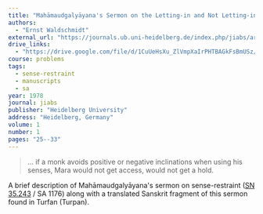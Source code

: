 ```yaml
---
title: "Mahāmaudgalyāyana's Sermon on the Letting-in and Not Letting-in (of Sensitive Influences)"
authors:
  - "Ernst Waldschmidt"
external_url: "https://journals.ub.uni-heidelberg.de/index.php/jiabs/article/view/8453/2360"
drive_links:
  - "https://drive.google.com/file/d/1CuUeHsXu_ZlVmpXaIrPHTBAGkFsBmUSz/view?usp=sharing"
course: problems
tags:
  - sense-restraint
  - manuscripts
  - sa
year: 1978
journal: jiabs
publisher: "Heidelberg University"
address: "Heidelberg, Germany"
volume: 1
number: 1
pages: "25--33"
---
```


> ... if a monk avoids positive or negative inclinations when using his senses, Mara would not get access, would not get a hold.

A brief description of Mahāmaudgalyāyana's sermon on sense-restraint ([SN 35.243](/content/canon/sn35.243) / SA 1176) along with a translated Sanskrit fragment of this sermon found in Turfan (Turpan).
